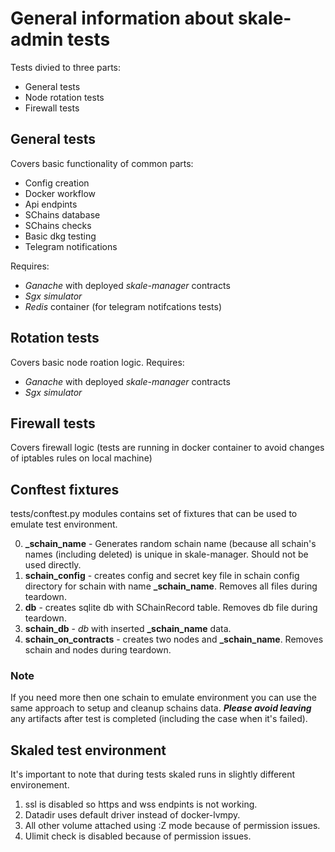 # General information about skale-admin tests

Tests divied to three parts:
- General tests
- Node rotation tests
- Firewall tests

## General tests
Covers basic functionality of common parts:
- Config creation 
- Docker workflow
- Api endpints
- SChains database
- SChains checks
- Basic dkg testing
- Telegram notifications

Requires:
- *Ganache* with deployed *skale-manager* contracts
- *Sgx simulator*
- *Redis* container (for telegram notifcations tests)

## Rotation tests
Covers basic node roation logic.
Requires:
- *Ganache* with deployed *skale-manager* contracts
- *Sgx simulator*

## Firewall tests
Covers firewall logic (tests are running in docker container to avoid changes of iptables rules on local machine)


## Conftest fixtures
tests/conftest.py modules contains set of fixtures that can be used to emulate test environment. 

0. **_schain_name** - Generates random schain name (because all schain's names (including deleted) is unique in skale-manager.
Should not be used directly.
1. **schain_config** - creates config and secret key file in schain config directory for schain with name **_schain_name**. Removes all files during teardown. 
2. **db** - creates sqlite db with SChainRecord table. Removes db file during teardown. 
3. **schain_db** - *db* with inserted **_schain_name** data. 
4. **schain_on_contracts** - creates two nodes and **_schain_name**. Removes schain and nodes during teardown. 

### Note
If you need more then one schain to emulate environment you can use the same approach to setup and cleanup schains data. 
***Please avoid leaving*** any artifacts after test is completed (including the case when it's failed).


## Skaled test environment
It's important to note that during tests skaled runs in slightly different environement.
1. ssl is disabled so https and wss endpints is not working.
2. Datadir uses default driver instead of docker-lvmpy.
3. All other volume attached using :Z mode because of permission issues. 
4. Ulimit check is disabled because of permission issues. 



